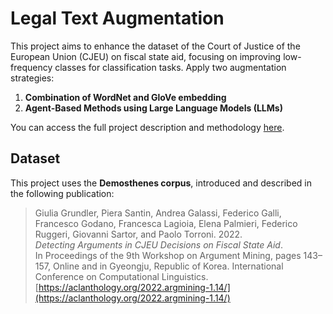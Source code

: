 # Legal Text Augmentation
This project aims to enhance the dataset of the Court of Justice of the European Union (CJEU) on fiscal state aid, focusing on improving low-frequency classes for classification tasks. Apply two augmentation strategies:  

1. **Combination of WordNet and GloVe embedding**
2. **Agent-Based Methods using Large Language Models (LLMs)** 

You can access the full project description and methodology [here](Report.pdf).

## Dataset

This project uses the **Demosthenes corpus**, introduced and described in the following publication:

> Giulia Grundler, Piera Santin, Andrea Galassi, Federico Galli, Francesco Godano, Francesca Lagioia, Elena Palmieri, Federico Ruggeri, Giovanni Sartor, and Paolo Torroni. 2022.  
> *Detecting Arguments in CJEU Decisions on Fiscal State Aid*.  
> In Proceedings of the 9th Workshop on Argument Mining, pages 143–157, Online and in Gyeongju, Republic of Korea. International Conference on Computational Linguistics.  
> [https://aclanthology.org/2022.argmining-1.14/](https://aclanthology.org/2022.argmining-1.14/)
